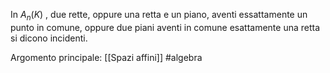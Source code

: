 In $A_{n}(K)$ , due rette, oppure una retta e un piano, aventi essattamente un punto in comune, oppure due piani aventi in comune esattamente una retta si dicono incidenti.

Argomento principale: [[Spazi affini]]
#algebra 
